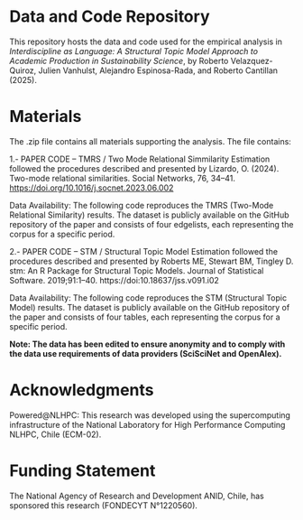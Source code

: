 # Data and Code Repository

This repository hosts the data and code used for the empirical analysis in _Interdiscipline as Language: A Structural Topic Model Approach to Academic Production in Sustainability Science_, by Roberto Velazquez-Quiroz, Julien Vanhulst, Alejandro Espinosa-Rada, and Roberto Cantillan (2025).

# Materials

The .zip file contains all materials supporting the analysis. The file contains: 

1.- PAPER CODE – TMRS / Two Mode Relational Simmilarity
Estimation followed the procedures described and presented by 
Lizardo, O. (2024). Two-mode relational similarities. Social Networks, 76, 34–41. https://doi.org/10.1016/j.socnet.2023.06.002

Data Availability:
The following code reproduces the TMRS (Two-Mode Relational Similarity) results.
The dataset is publicly available on the GitHub repository of the paper and 
consists of four edgelists, each representing the corpus for a specific period.

2.- PAPER CODE – STM / Structural Topic Model
Estimation followed the procedures described and presented by  Roberts ME, Stewart BM, Tingley D. stm: An R Package for Structural Topic
Models. Journal of Statistical Software. 2019;91:1–40. https://doi:10.18637/jss.v091.i02

Data Availability:
The following code reproduces the STM (Structural Topic Model) results.
The dataset is publicly available on the GitHub repository of the paper and 
consists of four tables, each representing the corpus for a specific period.

**Note: The data has been edited to ensure anonymity and to comply with the data use requirements of data providers (SciSciNet and OpenAlex).**



# Acknowledgments 
Powered@NLHPC: This research was developed using the supercomputing infrastructure 
of the National Laboratory for High Performance Computing NLHPC, Chile (ECM-02). 

# Funding Statement 
The National Agency of Research and Development ANID, Chile, has sponsored this research (FONDECYT N°1220560). 
